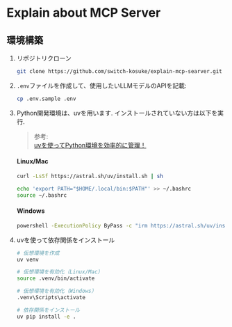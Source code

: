 # Explain about MCP Server

## 環境構築
1. リポジトリクローン
    ```bash
    git clone https://github.com/switch-kosuke/explain-mcp-searver.git
    ```

2. `.env`ファイルを作成して、使用したいLLMモデルのAPIを記載:
    ```bash
    cp .env.sample .env
    ```

3. Python開発環境は、uvを用います. インストールされていない方は以下を実行.  
    > 参考:  
    > [uvを使ってPython環境を効率的に管理！](https://qiita.com/piapepper/items/d48939dd42a7420efcd1)  

    #### Linux/Mac  
    ```bash
    curl -LsSf https://astral.sh/uv/install.sh | sh

    echo 'export PATH="$HOME/.local/bin:$PATH"' >> ~/.bashrc
    source ~/.bashrc
    ```

    #### Windows
    ```bash
    powershell -ExecutionPolicy ByPass -c "irm https://astral.sh/uv/install.ps1 | iex"
    ```

4. uvを使って依存関係をインストール  
    ```bash
    # 仮想環境を作成
    uv venv

    # 仮想環境を有効化（Linux/Mac）
    source .venv/bin/activate

    # 仮想環境を有効化（Windows）
    .venv\Scripts\activate

    # 依存関係をインストール
    uv pip install -e .
    ```
